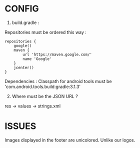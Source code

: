 # CONFIG

 1) build.gradle : 

  Repositories must be ordered this way :

    repositories {
        google()
        maven {
            url 'https://maven.google.com/'
            name 'Google'
        }
        jcenter()
    }


  Dependencies :
    Classpath for android tools must be 'com.android.tools.build:gradle:3.1.3'

2) Where must be the JSON URL ?

  res -> values -> strings.xml

# ISSUES

Images displayed in the footer are unicolored. Unlike our logos.